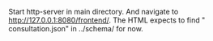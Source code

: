 Start http-server in main directory. And navigate to http://127.0.0.1:8080/frontend/. The HTML expects to find "
consultation.json" in ../schema/ for now.
